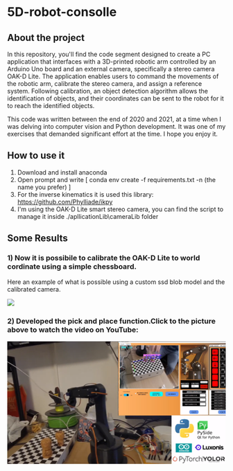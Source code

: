 # 5D-robot-consolle

## About the project
In this repository, you'll find the code segment designed to create a PC application that interfaces with a 3D-printed robotic arm 
controlled by an Arduino Uno board and an external camera, specifically a stereo camera OAK-D Lite.
The application enables users to command the movements of the robotic arm, calibrate the stereo camera, and assign a reference system. 
Following calibration, an object detection algorithm allows the identification of objects, and their coordinates can be sent 
to the robot for it to reach the identified objects.

This code was written between the end of 2020 and 2021, at a time when I was delving into computer vision and Python development. 
It was one of my exercises that demanded significant effort at the time. I hope you enjoy it.

## How to use it

1) Download and install anaconda
2) Open prompt and write [ conda env create -f requirements.txt -n (the name you prefer) ]
3) For the inverse kinematics it is used this library: https://github.com/Phylliade/ikpy
4) I'm using the OAK-D Lite smart stereo camera, you can find the script to manage it inside ./apllicationLib\\cameraLib folder

## Some Results

### 1) Now it is possibile to calibrate the OAK-D Lite to world cordinate using a simple chessboard.
   Here an example of what is possible using a custom ssd blob model and the calibrated camera.
   
![](https://github.com/AntonioConsiglio/5D-robot-consolle/blob/main/images/example_detection.gif)

### 2) Developed the pick and place function.Click to the picture above to watch the video on YouTube:

[![Alt text](https://github.com/AntonioConsiglio/5D-robot-consolle/blob/main/images/Screenshot_ROBOTPROJECT.png)](https://www.youtube.com/watch?v=aZVqMUgobNk)

